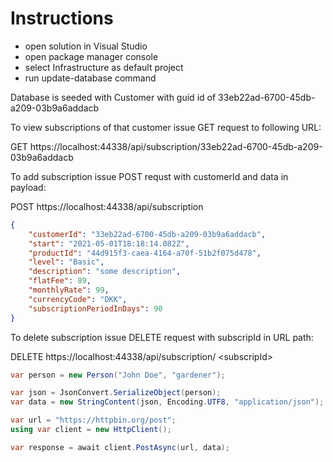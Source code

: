 # Instructions

- open solution in Visual Studio
- open package manager console
- select Infrastructure as default project
- run update-database command

Database is seeded with Customer with guid id of 33eb22ad-6700-45db-a209-03b9a6addacb

To view subscriptions of that customer issue GET request to following URL:

GET https://localhost:44338/api/subscription/33eb22ad-6700-45db-a209-03b9a6addacb

To add subscription issue POST requst with customerId and data in payload:

POST https://localhost:44338/api/subscription
```json
{
	"customerId": "33eb22ad-6700-45db-a209-03b9a6addacb",
	"start": "2021-05-01T18:18:14.082Z",
	"productId": "44d915f3-caea-4164-a70f-51b2f075d478",
	"level": "Basic",
	"description": "some description",
	"flatFee": 89,
	"monthlyRate": 99,
	"currencyCode": "DKK",
	"subscriptionPeriodInDays": 90
}
```
To delete subscription issue DELETE request with subscripId in URL path:

DELETE https://localhost:44338/api/subscription/ \<subscripId>

```C#
var person = new Person("John Doe", "gardener");

var json = JsonConvert.SerializeObject(person);
var data = new StringContent(json, Encoding.UTF8, "application/json");

var url = "https://httpbin.org/post";
using var client = new HttpClient();

var response = await client.PostAsync(url, data);
